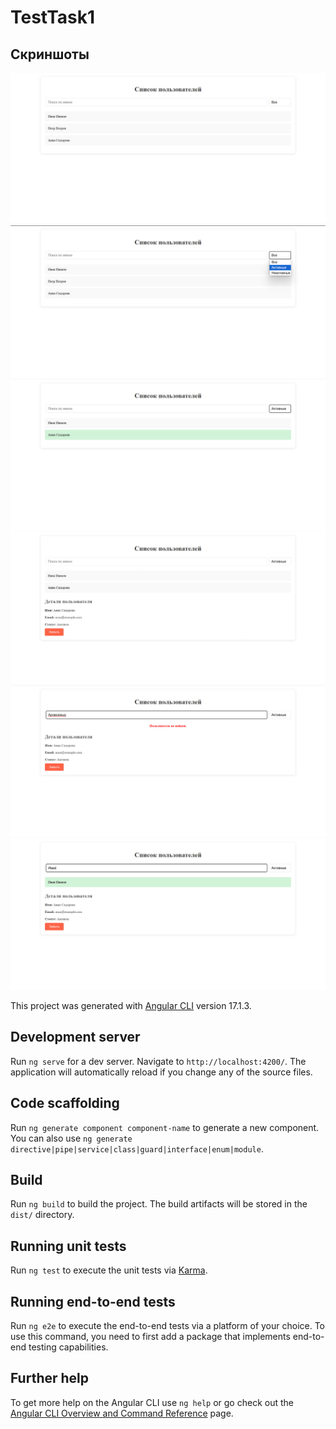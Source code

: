 # TestTask1

## Скриншоты
![Фото 1](https://github.com/metalXshark/testTask1/blob/master/1%20(2).jpg)
![Фото 2](https://github.com/metalXshark/testTask1/blob/master/2%20(2).jpg)
![Фото 3](https://github.com/metalXshark/testTask1/blob/master/3%20(2).jpg)
![Фото 4](https://github.com/metalXshark/testTask1/blob/master/4%20(2).jpg)
![Фото 5](https://github.com/metalXshark/testTask1/blob/master/5.jpg)
![Фото 6](https://github.com/metalXshark/testTask1/blob/master/6.jpg)

This project was generated with [Angular CLI](https://github.com/angular/angular-cli) version 17.1.3.

## Development server

Run `ng serve` for a dev server. Navigate to `http://localhost:4200/`. The application will automatically reload if you change any of the source files.

## Code scaffolding

Run `ng generate component component-name` to generate a new component. You can also use `ng generate directive|pipe|service|class|guard|interface|enum|module`.

## Build

Run `ng build` to build the project. The build artifacts will be stored in the `dist/` directory.

## Running unit tests

Run `ng test` to execute the unit tests via [Karma](https://karma-runner.github.io).

## Running end-to-end tests

Run `ng e2e` to execute the end-to-end tests via a platform of your choice. To use this command, you need to first add a package that implements end-to-end testing capabilities.

## Further help

To get more help on the Angular CLI use `ng help` or go check out the [Angular CLI Overview and Command Reference](https://angular.io/cli) page.
